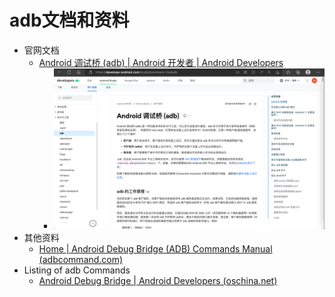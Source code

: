# adb文档和资料

* 官网文档
  * [Android 调试桥 (adb)  |  Android 开发者  |  Android Developers](https://developer.android.com/studio/command-line/adb)
    * ![android_official_adb_doc](../assets/img/android_official_adb_doc.png)
* 其他资料
  * [Home | Android Debug Bridge (ADB) Commands Manual (adbcommand.com)](http://adbcommand.com/)
* Listing of adb Commands
  * [Android Debug Bridge | Android Developers (oschina.net)](https://tool.oschina.net/uploads/apidocs/android/tools/help/adb.html)

